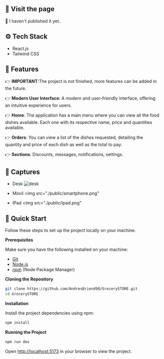 ## <a name="visit-page">🌟 Visit the page</a>

🔴 I haven't published it yet..

## <a name="tech-stack">⚙️ Tech Stack</a>

- React.js
- Tailwind CSS

## <a name="features">🔋 Features</a>

👉 **IMPORTANT**:The project is not finished, more features can be added in the future.

👉 **Modern User Interface**: A modern and user-friendly interface, offering an intuitive experience for users.

👉 **Home**: The application has a main menu where you can view all the food dishes available. Each one with its respective name, price and quantities available.

👉 **Orders**: You can view a list of the dishes requested, detailing the quantity and price of each dish as well as the total to pay.

👉 **Sections**: Discounts, messages, notifications, settings.

## <a name="captures">📸 Captures</a>

- Desk
![desk](https://github.com/AndresBriend98/GrocerySTORE/assets/127685500/edd67ada-5ac0-4866-827a-316f51b6aa4f)

- Móvil
<img src="./public/smartphone.png"

- IPad
<img src="./public/ipad.png"

## <a name="quick-start">🤸 Quick Start</a>

Follow these steps to set up the project locally on your machine.

**Prerequisites**

Make sure you have the following installed on your machine:

- [Git](https://git-scm.com/)
- [Node.js](https://nodejs.org/en)
- [npm](https://www.npmjs.com/) (Node Package Manager)

**Cloning the Repository**

```bash
git clone https://github.com/AndresBriend98/GrocerySTORE.git
cd GrocerySTORE
```

**Installation**

Install the project dependencies using npm:

```bash
npm install
```

**Running the Project**

```bash
npm run dev
```

Open [http://localhost:5173](http://localhost:5173) in your browser to view the project.

